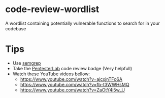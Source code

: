 # code-review-wordlist
A wordlist containing potentially vulnerable functions to search for in your codebase

# Tips
- Use [semgrep](https://github.com/returntocorp/semgrep)
- Take the [PentesterLab](https://pentesterlab.com/exercises/codereview/course) code review badge (Very helpfull)
- Watch these YouTube videos bellow:
  - https://www.youtube.com/watch?v=ajcxjnTFo6A
  - https://www.youtube.com/watch?v=fb-t3WWHsMQ
  - https://www.youtube.com/watch?v=ZaOtY4i5w_U
